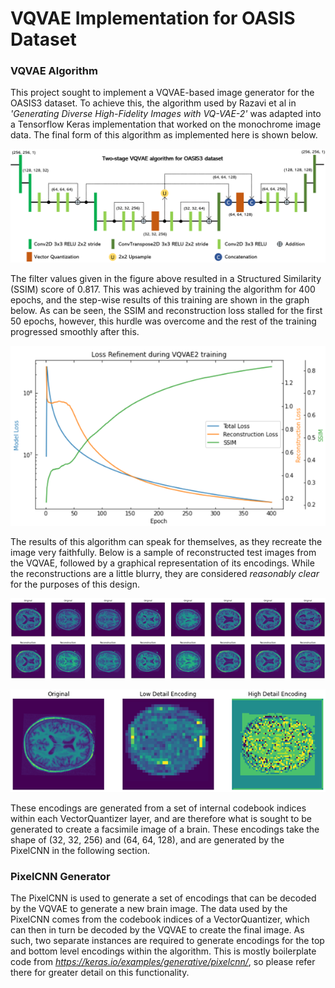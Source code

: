 # VQVAE Implementation for OASIS Dataset

### VQVAE Algorithm
This project sought to implement a VQVAE-based image generator for the OASIS3 dataset. To achieve this, the algorithm used by Razavi et al in *'Generating Diverse High-Fidelity Images with VQ-VAE-2'* was adapted into a Tensorflow Keras implementation that worked on the monochrome image data. The final form of this algorithm as implemented here is shown below.

![vqvae_diagram](vqvae_diagram.png)

The filter values given in the figure above resulted in a Structured Similarity (SSIM) score of 0.817. This was achieved by training the algorithm for 400 epochs, and the step-wise results of this training are shown in the graph below. As can be seen, the SSIM and reconstruction loss stalled for the first 50 epochs, however, this hurdle was overcome and the rest of the training progressed smoothly after this.

![vqvae_loss](vqvae_losses.png)

The results of this algorithm can speak for themselves, as they recreate the image very faithfully. Below is a sample of reconstructed test images from the VQVAE, followed by a graphical representation of its encodings. While the reconstructions are a little blurry, they are considered *reasonably clear* for the purposes of this design.

![vqvae_recon](vqvae_reconstructions.png)

![vqvae_encoded](vqvae_encodings.png)

These encodings are generated from a set of internal codebook indices within each VectorQuantizer layer, and are therefore what is sought to be generated to create a facsimile image of a brain. These encodings take the shape of (32, 32, 256) and (64, 64, 128), and are generated by the PixelCNN in the following section.


### PixelCNN Generator
The PixelCNN is used to generate a set of encodings that can be decoded by the VQVAE to generate a new brain image. The data used by the PixelCNN comes from the codebook indices of a VectorQuantizer, which can then in turn be decoded by the VQVAE to create the final image. As such, two separate instances are required to generate encodings for the top and bottom level encodings within the algorithm. This is mostly boilerplate code from *https://keras.io/examples/generative/pixelcnn/*, so please refer there for greater detail on this functionality.
